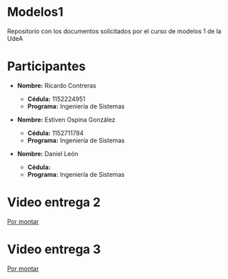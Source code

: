 # Modelos1

Repositorio con los documentos solicitados por el curso de modelos 1 de la UdeA

# Participantes

- **Nombre:** Ricardo Contreras
  - **Cédula:** 1152224951
  - **Programa:** Ingeniería de Sistemas

- **Nombre:** Estiven Ospina González
  - **Cédula:** 1152711784
  - **Programa:** Ingeniería de Sistemas

- **Nombre:** Daniel León
  - **Cédula:** 
  - **Programa:** Ingeniería de Sistemas

# Video entrega 2

[Por montar](URL_del_video)

# Video entrega 3

[Por montar](URL_del_video)
